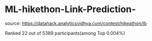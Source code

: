# ML-hikethon-Link-Prediction-
source: https://datahack.analyticsvidhya.com/contest/hikeathon/lb

Ranked 22 out of 5389 participants(among Top 0.004%)
